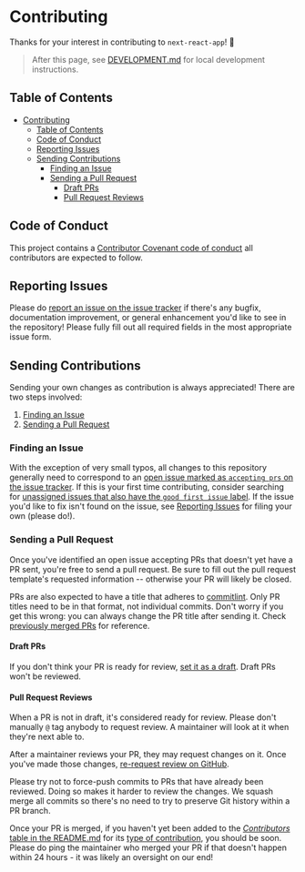 # Contributing

Thanks for your interest in contributing to `next-react-app`! 💖

> After this page, see [DEVELOPMENT.md](./DEVELOPMENT.md) for local development
> instructions.

## Table of Contents

- [Contributing](#contributing)
  - [Table of Contents](#table-of-contents)
  - [Code of Conduct](#code-of-conduct)
  - [Reporting Issues](#reporting-issues)
  - [Sending Contributions](#sending-contributions)
    - [Finding an Issue](#finding-an-issue)
    - [Sending a Pull Request](#sending-a-pull-request)
      - [Draft PRs](#draft-prs)
      - [Pull Request Reviews](#pull-request-reviews)

## Code of Conduct

This project contains a
[Contributor Covenant code of conduct](./CODE_OF_CONDUCT.md) all contributors
are expected to follow.

## Reporting Issues

Please do
[report an issue on the issue tracker](https://github.com/navin-moorthy/next-react-app/issues/new/choose)
if there's any bugfix, documentation improvement, or general enhancement you'd
like to see in the repository! Please fully fill out all required fields in the
most appropriate issue form.

## Sending Contributions

Sending your own changes as contribution is always appreciated! There are two
steps involved:

1. [Finding an Issue](#finding-an-issue)
2. [Sending a Pull Request](#sending-a-pull-request)

### Finding an Issue

With the exception of very small typos, all changes to this repository generally
need to correspond to an
[open issue marked as `accepting prs` on the issue tracker](https://github.com/navin-moorthy/next-react-app/issues?q=is%3Aopen+is%3Aissue+label%3A%22accepting+prs%22).
If this is your first time contributing, consider searching for
[unassigned issues that also have the `good first issue` label](https://github.com/navin-moorthy/next-react-app/issues?q=is%3Aopen+is%3Aissue+label%3A%22accepting+prs%22+label%3A%22good+first+issue%22+no%3Aassignee).
If the issue you'd like to fix isn't found on the issue, see
[Reporting Issues](#reporting-issues) for filing your own (please do!).

### Sending a Pull Request

Once you've identified an open issue accepting PRs that doesn't yet have a PR
sent, you're free to send a pull request. Be sure to fill out the pull request
template's requested information -- otherwise your PR will likely be closed.

PRs are also expected to have a title that adheres to
[commitlint](https://github.com/conventional-changelog/commitlint). Only PR
titles need to be in that format, not individual commits. Don't worry if you get
this wrong: you can always change the PR title after sending it. Check
[previously merged PRs](https://github.com/navin-moorthy/next-react-app/pulls?q=is%3Apr+is%3Amerged+-label%3Adependencies+)
for reference.

#### Draft PRs

If you don't think your PR is ready for review,
[set it as a draft](https://docs.github.com/en/pull-requests/collaborating-with-pull-requests/proposing-changes-to-your-work-with-pull-requests/changing-the-stage-of-a-pull-request#converting-a-pull-request-to-a-draft).
Draft PRs won't be reviewed.

#### Pull Request Reviews

When a PR is not in draft, it's considered ready for review. Please don't
manually `@` tag anybody to request review. A maintainer will look at it when
they're next able to.

After a maintainer reviews your PR, they may request changes on it. Once you've
made those changes,
[re-request review on GitHub](https://docs.github.com/en/pull-requests/collaborating-with-pull-requests/reviewing-changes-in-pull-requests/about-pull-request-reviews#re-requesting-a-review).

Please try not to force-push commits to PRs that have already been reviewed.
Doing so makes it harder to review the changes. We squash merge all commits so
there's no need to try to preserve Git history within a PR branch.

Once your PR is merged, if you haven't yet been added to the
[_Contributors_ table in the README.md](../README.md#contributors) for its
[type of contribution](https://allcontributors.org/docs/en/emoji-key "Allcontributors emoji key"),
you should be soon. Please do ping the maintainer who merged your PR if that
doesn't happen within 24 hours - it was likely an oversight on our end!
